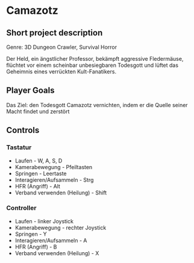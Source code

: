 # Camazotz

## Short project description
Genre: 3D Dungeon Crawler, Survival Horror

Der Held, ein ängstlicher Professor, bekämpft aggressive Fledermäuse, flüchtet vor einem scheinbar unbesiegbaren Todesgott und lüftet das Geheimnis eines verrückten Kult-Fanatikers.

## Player Goals
Das Ziel: den Todesgott Camazotz vernichten, indem er die Quelle seiner Macht findet und zerstört

## Controls
### Tastatur
- Laufen - W, A, S, D
- Kamerabewegung - Pfeiltasten
- Springen - Leertaste
- Interagieren/Aufsammeln - Strg
- HFR (Angriff) - Alt
- Verband verwenden (Heilung) - Shift

### Controller
- Laufen - linker Joystick
- Kamerabewegung - rechter Joystick
- Springen - Y
- Interagieren/Aufsammeln - A
- HFR (Angriff) - B
- Verband verwenden (Heilung) - X